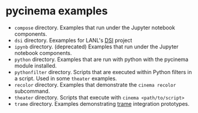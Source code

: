 # pycinema examples

- `compose` directory. Examples that run under the Jupyter notebook components.
- `dsi` directory. Eexamples for LANL's [DSI](https://github.com/lanl/dsi) project
- `ipynb` directory. (deprecated) Examples that run under the Jupyter notebook components.
- `python` directory. Examples that are run with python with the pycinema module installed.
- `pythonfilter` directory. Scripts that are executed within Python filters in a script. Used in some `theater` examples.
- `recolor` directory. Examples that demonstrate the `cinema recolor` subcommand.
- `theater` directory. Scripts that execute with `cinema <path/to/script>`
- `trame` directory. Examples demonstrating [trame](https://www.kitware.com/trame) integration prototypes.
